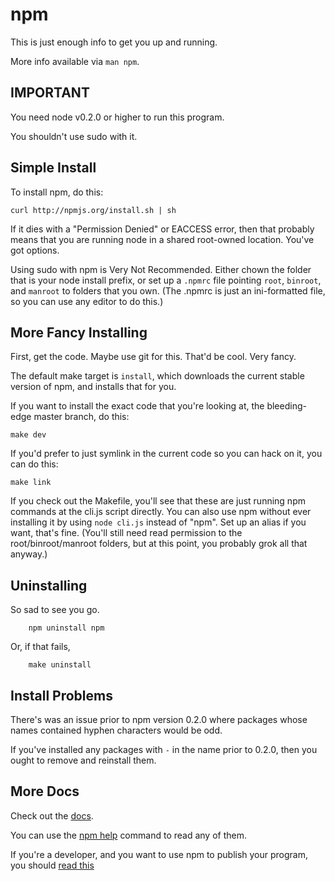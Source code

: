 # npm

This is just enough info to get you up and running.

More info available via `man npm`.

## IMPORTANT

You need node v0.2.0 or higher to run this program.

You shouldn't use sudo with it.

## Simple Install

To install npm, do this:

    curl http://npmjs.org/install.sh | sh

If it dies with a "Permission Denied" or EACCESS error, then that probably
means that you are running node in a shared root-owned location.  You've
got options.

Using sudo with npm is Very Not Recommended.  Either chown the folder that
is your node install prefix, or set up a `.npmrc` file pointing `root`,
`binroot`, and `manroot` to folders that you own.  (The .npmrc is just an
ini-formatted file, so you can use any editor to do this.)

## More Fancy Installing

First, get the code.  Maybe use git for this.  That'd be cool.  Very fancy.

The default make target is `install`, which downloads the current stable
version of npm, and installs that for you.

If you want to install the exact code that you're looking at, the bleeding-edge
master branch, do this:

    make dev

If you'd prefer to just symlink in the current code so you can hack
on it, you can do this:

    make link

If you check out the Makefile, you'll see that these are just running npm commands
at the cli.js script directly.  You can also use npm without ever installing
it by using `node cli.js` instead of "npm".  Set up an alias if you want, that's
fine.  (You'll still need read permission to the root/binroot/manroot folders,
but at this point, you probably grok all that anyway.)

## Uninstalling

So sad to see you go.

		npm uninstall npm

Or, if that fails,

		make uninstall

## Install Problems

There's was an issue prior to npm version 0.2.0 where packages whose names contained
hyphen characters would be odd.

If you've installed any packages with `-` in the name prior to 0.2.0, then you ought
to remove and reinstall them.

## More Docs

Check out the [docs](http://github.com/isaacs/npm/blob/master/doc/).

You can use the [npm help](http://github.com/isaacs/npm/blob/master/doc/help.md#readme)
command to read any of them.

If you're a developer, and you want to use npm to publish your program,
you should
[read this](http://github.com/isaacs/npm/blob/master/doc/developers.md#readme)
